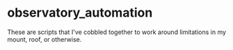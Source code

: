 # observatory_automation
These are scripts that I've cobbled together to work around limitations in my mount, roof, or otherwise.
